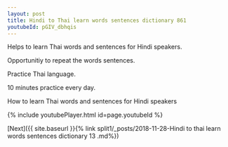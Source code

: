 ```yaml
---
layout: post
title: Hindi to Thai learn words sentences dictionary 861 
youtubeId: pGIV_dbhqis
---
```

 
 
Helps to learn Thai words and sentences for Hindi speakers.

Opportunitiy to repeat the words sentences. 

Practice Thai language. 
 
10 minutes practice every day. 
 
How to learn Thai words and sentences for Hindi speakers 
 
{% include youtubePlayer.html id=page.youtubeId %}
 
 
[Next]({{ site.baseurl }}{% link  split1/_posts/2018-11-28-Hindi to thai learn words sentences dictionary 13 .md%})
 
